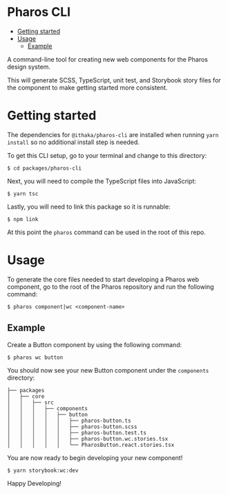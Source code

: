 # Pharos CLI

<!-- toc -->

- [Getting started](#getting-started)
- [Usage](#usage)
  * [Example](#example)

<!-- tocstop -->

A command-line tool for creating new web components for the Pharos design system.

This will generate SCSS, TypeScript, unit test, and Storybook story files for the component to make getting started more consistent.

# Getting started

The dependencies for `@ithaka/pharos-cli` are installed when running `yarn install` so no additional install step is needed.

To get this CLI setup, go to your terminal and change to this directory:

```shell
$ cd packages/pharos-cli
```

Next, you will need to compile the TypeScript files into JavaScript:

```shell
$ yarn tsc
```

Lastly, you will need to link this package so it is runnable:

```shell
$ npm link
```

At this point the `pharos` command can be used in the root of this repo.

# Usage

To generate the core files needed to start developing a Pharos web component, go to the root of the Pharos repository and run the following command:

```shell
$ pharos component|wc <component-name>
```

## Example

Create a Button component by using the following command:

```shell
$ pharos wc button
```

You should now see your new Button component under the `components` directory:

```
├── packages
│   ├── core
│   │   ├── src
│   │   │   ├── components
│   │   │   │   ├── button
│   │   │   │   │   ├── pharos-button.ts
│   │   │   │   │   ├── pharos-button.scss
│   │   │   │   │   ├── pharos-button.test.ts
│   │   │   │   │   ├── pharos-button.wc.stories.tsx
│   │   │   │   │   └── PharosButton.react.stories.tsx
```

You are now ready to begin developing your new component!

```shell
$ yarn storybook:wc:dev
```

Happy Developing!
